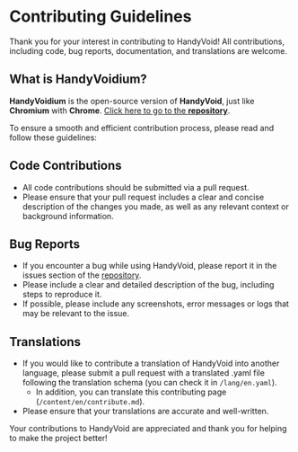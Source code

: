 # Contributing Guidelines

Thank you for your interest in contributing to HandyVoid! All contributions, including code, bug reports, documentation, and translations are welcome.

<!--more-->

## What is HandyVoidium?

**HandyVoidium** is the open-source version of **HandyVoid**, just like **Chromium** with **Chrome**. [Click here to go to the **repository**][repository].

To ensure a smooth and efficient contribution process, please read and follow these guidelines:

## Code Contributions

- All code contributions should be submitted via a pull request.
- Please ensure that your pull request includes a clear and concise description of the changes you made, as well as any relevant context or background information.

## Bug Reports

- If you encounter a bug while using HandyVoid, please report it in the issues section of the [repository][repository].
- Please include a clear and detailed description of the bug, including steps to reproduce it.
- If possible, please include any screenshots, error messages or logs that may be relevant to the issue.

## Translations

- If you would like to contribute a translation of HandyVoid into another language, please submit a pull request with a translated .yaml file following the translation schema (you can check it in `/lang/en.yaml`).
  - In addition, you can translate this contributing page (`/content/en/contribute.md`).
- Please ensure that your translations are accurate and well-written.

Your contributions to HandyVoid are appreciated and thank you for helping to make the project better!

[repository]: https://github.com/HandyVoid/HandyVoidium
